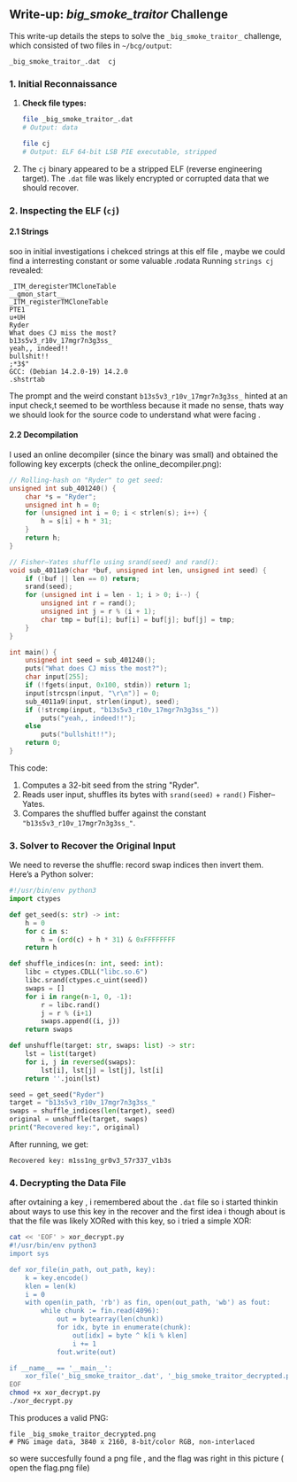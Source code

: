 ## Write-up: *big\_smoke\_traitor* Challenge

This write-up details the steps to solve the `_big_smoke_traitor_` challenge, which consisted of two files in `~/bcg/output`:

```
_big_smoke_traitor_.dat  cj
```

### 1. Initial Reconnaissance

1. **Check file types:**
   ```bash
   file _big_smoke_traitor_.dat
   # Output: data

   file cj
   # Output: ELF 64-bit LSB PIE executable, stripped
   ```
2. The `cj` binary appeared to be a stripped ELF (reverse engineering target). The `.dat` file was likely encrypted or corrupted data that we should recover.

### 2. Inspecting the ELF (`cj`)

#### 2.1 Strings
soo in initial investigations i chekced strings at this elf file , maybe we could find a interresting constant or some valuable .rodata 
Running `strings cj` revealed:

```
_ITM_deregisterTMCloneTable
__gmon_start__
_ITM_registerTMCloneTable
PTE1
u+UH
Ryder
What does CJ miss the most?
b13s5v3_r10v_17mgr7n3g3ss_
yeah,, indeed!!
bullshit!!
;*3$"
GCC: (Debian 14.2.0-19) 14.2.0
.shstrtab
```

The prompt and the weird constant `b13s5v3_r10v_17mgr7n3g3ss_` hinted at an input check,t seemed to be worthless because it made no sense, thats way we should look for the source code to understand what were facing .

#### 2.2 Decompilation

I used an online decompiler (since the binary was small) and obtained the following key excerpts (check the online_decompiler.png):

```c
// Rolling-hash on "Ryder" to get seed:
unsigned int sub_401240() {
    char *s = "Ryder";
    unsigned int h = 0;
    for (unsigned int i = 0; i < strlen(s); i++) {
        h = s[i] + h * 31;
    }
    return h;
}

// Fisher–Yates shuffle using srand(seed) and rand():
void sub_4011a9(char *buf, unsigned int len, unsigned int seed) {
    if (!buf || len == 0) return;
    srand(seed);
    for (unsigned int i = len - 1; i > 0; i--) {
        unsigned int r = rand();
        unsigned int j = r % (i + 1);
        char tmp = buf[i]; buf[i] = buf[j]; buf[j] = tmp;
    }
}

int main() {
    unsigned int seed = sub_401240();
    puts("What does CJ miss the most?");
    char input[255];
    if (!fgets(input, 0x100, stdin)) return 1;
    input[strcspn(input, "\r\n")] = 0;
    sub_4011a9(input, strlen(input), seed);
    if (!strcmp(input, "b13s5v3_r10v_17mgr7n3g3ss_"))
        puts("yeah,, indeed!!");
    else
        puts("bullshit!!");
    return 0;
}
```

This code:

1. Computes a 32-bit seed from the string "Ryder".
2. Reads user input, shuffles its bytes with `srand(seed)` + `rand()` Fisher–Yates.
3. Compares the shuffled buffer against the constant `"b13s5v3_r10v_17mgr7n3g3ss_"`.

### 3. Solver to Recover the Original Input

We need to reverse the shuffle: record swap indices then invert them. Here’s a Python solver:

```python
#!/usr/bin/env python3
import ctypes

def get_seed(s: str) -> int:
    h = 0
    for c in s:
        h = (ord(c) + h * 31) & 0xFFFFFFFF
    return h

def shuffle_indices(n: int, seed: int):
    libc = ctypes.CDLL("libc.so.6")
    libc.srand(ctypes.c_uint(seed))
    swaps = []
    for i in range(n-1, 0, -1):
        r = libc.rand()
        j = r % (i+1)
        swaps.append((i, j))
    return swaps

def unshuffle(target: str, swaps: list) -> str:
    lst = list(target)
    for i, j in reversed(swaps):
        lst[i], lst[j] = lst[j], lst[i]
    return ''.join(lst)

seed = get_seed("Ryder")
target = "b13s5v3_r10v_17mgr7n3g3ss_"
swaps = shuffle_indices(len(target), seed)
original = unshuffle(target, swaps)
print("Recovered key:", original)
```

After running, we get:

```
Recovered key: m1ss1ng_gr0v3_57r337_v1b3s
```



### 4. Decrypting the Data File

after ovtaining a key , i remembered about the `.dat` file so i started thinkin about ways to use this key in the recover and the first idea i though about is that the file was likely XORed with this key, so i tried a simple XOR:

```bash
cat << 'EOF' > xor_decrypt.py
#!/usr/bin/env python3
import sys

def xor_file(in_path, out_path, key):
    k = key.encode()
    klen = len(k)
    i = 0
    with open(in_path, 'rb') as fin, open(out_path, 'wb') as fout:
        while chunk := fin.read(4096):
            out = bytearray(len(chunk))
            for idx, byte in enumerate(chunk):
                out[idx] = byte ^ k[i % klen]
                i += 1
            fout.write(out)

if __name__ == '__main__':
    xor_file('_big_smoke_traitor_.dat', '_big_smoke_traitor_decrypted.png', 'm1ss1ng_gr0v3_57r337_v1b3s')
EOF
chmod +x xor_decrypt.py
./xor_decrypt.py
```

This produces a valid PNG:

```
file _big_smoke_traitor_decrypted.png
# PNG image data, 3840 x 2160, 8-bit/color RGB, non-interlaced 
```

so were succesfully found a png file , and the flag was right in this picture ( open the flag.png file)

